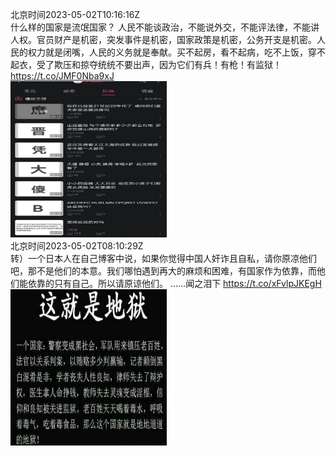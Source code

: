 北京时间2023-05-02T10:16:16Z<br>什么样的国家是流氓国家？
人民不能谈政治，不能说外交，不能评法律，不能讲人权。官员财产是机密，突发事件是机密，国家政策是机密，公务开支是机密。人民的权力就是闭嘴，人民的义务就是奉献。买不起房，看不起病，吃不上饭，穿不起衣，受了欺压和掠夺统统不要出声，因为它们有兵！有枪！有监狱！ https://t.co/JMF0Nba9xJ<br><img src='/temp/2023/1653221839831744514_0.jpg' width='250' height='250'><br>北京时间2023-05-02T08:10:29Z<br>转）一个日本人在自己博客中说，如果你觉得中国人奸诈且自私，请你原凉他们吧，那不是他们的本意。我们哪怕遇到再大的麻烦和困难，有国家作为依靠，而他们能依靠的只有自己。所以请原谅他们。
……闻之泪下 https://t.co/xFvlpJKEgH<br><img src='/temp/2023/1653190183678889984_0.jpg' width='250' height='250'><br>